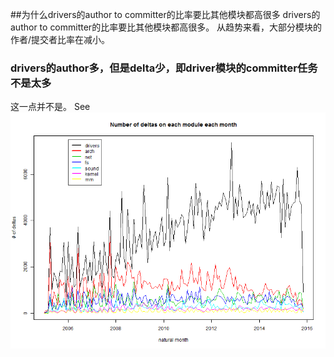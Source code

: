 ##为什么drivers的author to committer的比率要比其他模块都高很多
drivers的author to committer的比率要比其他模块都高很多。
从趋势来看，大部分模块的作者/提交者比率在减小。
### drivers的author多，但是delta少，即driver模块的committer任务不是太多
这一点并不是。
See ![deltas-in-mod-month.png](./pics/deltas-in-mod-month.png)
### 
